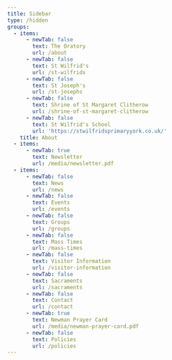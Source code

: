 ```yaml
---
title: Sidebar
type: /hidden
groups:
  - items:
      - newTab: false
        text: The Oratory
        url: /about
      - newTab: false
        text: St Wilfrid's
        url: /st-wilfrids
      - newTab: false
        text: St Joseph's
        url: /st-josephs
      - newTab: false
        text: Shrine of St Margaret Clitherow
        url: /shrine-of-st-margaret-clitherow
      - newTab: false
        text: St Wilfrid's School
        url: 'https://stwilfridsprimaryyork.co.uk/'
    title: About
  - items:
      - newTab: true
        text: Newsletter
        url: /media/newsletter.pdf
  - items:
      - newTab: false
        text: News
        url: /news
      - newTab: false
        text: Events
        url: /events
      - newTab: false
        text: Groups
        url: /groups
      - newTab: false
        text: Mass Times
        url: /mass-times
      - newTab: false
        text: Visitor Information
        url: /visitor-information
      - newTab: false
        text: Sacraments
        url: /sacraments
      - newTab: false
        text: Contact
        url: /contact
      - newTab: true
        text: Newman Prayer Card
        url: /media/newman-prayer-card.pdf
      - newTab: false
        text: Policies
        url: /policies
---
```


